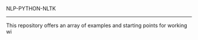 NLP-PYTHON-NLTK

-----------

This repository offers an array of examples and starting points for working wi